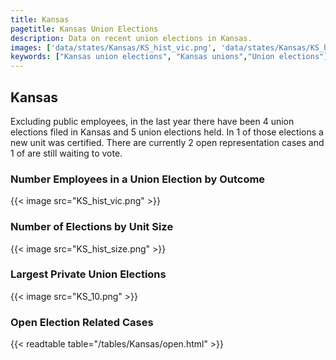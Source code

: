 ```yaml
---
title: Kansas
pagetitle: Kansas Union Elections
description: Data on recent union elections in Kansas.
images: ['data/states/Kansas/KS_hist_vic.png', 'data/states/Kansas/KS_hist_size.png', 'data/states/Kansas/KS_10.png']
keywords: ["Kansas union elections", "Kansas unions","Union elections"]
---
```

##  Kansas

Excluding public employees, in the last year there have been 4 union elections filed in Kansas and 5 union elections held. In 1 of those elections a new unit was certified. There are currently 2 open representation cases and 1 of are still waiting to vote.

### Number Employees in a Union Election by Outcome
{{< image src="KS_hist_vic.png" >}}

### Number of Elections by Unit Size
{{< image src="KS_hist_size.png" >}}

### Largest Private Union Elections
{{< image src="KS_10.png" >}}

### Open Election Related Cases
{{< readtable table="/tables/Kansas/open.html" >}}

